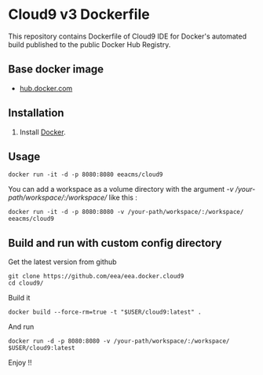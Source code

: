 # Cloud9 v3 Dockerfile

This repository contains Dockerfile of Cloud9 IDE for Docker's automated build published to the public Docker Hub Registry.

## Base docker image

- [hub.docker.com](https://registry.hub.docker.com/u/eeacms/cloud9)


## Installation

1. Install [Docker](https://www.docker.com/).

## Usage

    docker run -it -d -p 8080:8080 eeacms/cloud9
    
You can add a workspace as a volume directory with the argument *-v /your-path/workspace/:/workspace/* like this :

    docker run -it -d -p 8080:8080 -v /your-path/workspace/:/workspace/ eeacms/cloud9
    
## Build and run with custom config directory

Get the latest version from github

    git clone https://github.com/eea/eea.docker.cloud9
    cd cloud9/

Build it

    docker build --force-rm=true -t "$USER/cloud9:latest" .
    
And run

    docker run -d -p 8080:8080 -v /your-path/workspace/:/workspace/ $USER/cloud9:latest
   
Enjoy !!    
